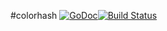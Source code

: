 #colorhash [![GoDoc](https://godoc.org/github.com/kavu/colorhash?status.svg)](https://godoc.org/github.com/kavu/colorhash)[![Build Status](https://img.shields.io/travis/kavu/colorhash.svg?style=flat)](https://travis-ci.org/kavu/colorhash)
